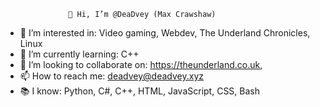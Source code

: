                   👋 Hi, I’m @DeaDvey (Max Crawshaw)
- 👀 I’m interested in:                Video gaming, Webdev, The Underland Chronicles, Linux
- 🌱 I’m currently learning:           C++
- 💞️ I’m looking to collaborate on:    https://theunderland.co.uk, 
- 📫 How to reach me:                  deadvey@deadvey.xyz
- 📚 I know:                           Python, C#, C++, HTML, JavaScript, CSS, Bash               

<!---
DeaDvey/DeaDvey is a ✨ special ✨ repository because its `README.md` (this file) appears on your GitHub profile.
You can click the Preview link to take a look at your changes.
--->
